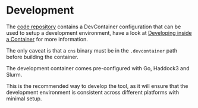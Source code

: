 # Development

The [code repository](https://github.com/haddocking/haddock-runner) contains a DevContainer configuration that can be used to setup a development environment, have a look at [Developing inside a Container](https://code.visualstudio.com/docs/devcontainers/containers) for more information.

The only caveat is that a `cns` binary must be in the `.devcontainer` path before building the container.

The development container comes pre-configured with Go, Haddock3 and Slurm.

This is the recommended way to develop the tool, as it will ensure that the development environment is consistent across different platforms with minimal setup.
